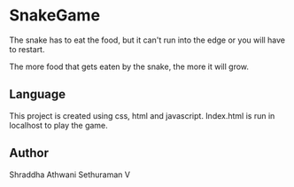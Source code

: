 # SnakeGame

The snake has to eat the food, but it can't run into the edge or you will have to restart.

The more food that gets eaten by the snake, the more it will grow.


## Language

This project is created using css, html and javascript. Index.html is run in localhost to play the game.


## Author

Shraddha Athwani
Sethuraman V
